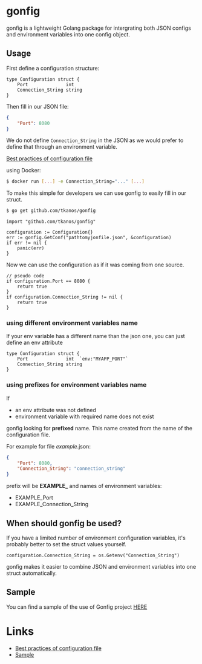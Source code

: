 # gonfig

gonfig is a lightweight Golang package for intergrating both JSON configs and environment variables into one config object.

## Usage

First define a configuration structure:

```golang
type Configuration struct {
	Port              int
	Connection_String string
}
```

Then fill in our JSON file:

```json
{
	"Port": 8080
}
```

We do not define `Connection_String` in the JSON as we would prefer to define that through an environment variable.

[Best practices of configuration file](https://medium.com/@tkanos/best-practices-for-configuration-file-in-your-code-2d6add3f4b86#.dze386j1t)

using Docker:
```bash
$ docker run [...] -e Connection_String="..." [...]
```

To make this simple for developers we can use gonfig to easily fill in our struct.

```bash
$ go get github.com/tkanos/gonfig
```

```golang
import "github.com/tkanos/gonfig"

configuration := Configuration{}
err := gonfig.GetConf("pathtomyjonfile.json", &configuration)
if err != nil {
	panic(err)
}
```

Now we can use the configuration as if it was coming from one source.

```golang
// pseudo code
if configuration.Port == 8080 {
	return true
}
if configuration.Connection_String != nil {
	return true
}
```

### using different environment variables name

If your env variable has a different name than the json one, you can just define an env attribute

```golang
type Configuration struct {
	Port              int  `env:"MYAPP_PORT"`
	Connection_String string
}
```

### using prefixes for environment variables name

If 
- an env attribute was not defined
- environment variable with required name does not exist
 
gonfig looking for **prefixed** name. This name created from the name of the configuration file.

For example for file *example*.json:
```json
{
	"Port": 8080,
    "Connection_String": "connection_string"
}
```
prefix will be **EXAMPLE_** and names of environment variables:
- EXAMPLE_Port
- EXAMPLE_Connection_String

## When should gonfig be used?

If you have a limited number of environment configuration variables, it's probably better to set the struct values yourself.

```golang
configuration.Connection_String = os.Getenv("Connection_String")
```

gonfig makes it easier to combine JSON and environment variables into one struct automatically.

## Sample

You can find a sample of the use of Gonfig project [HERE](https://github.com/Tkanos/gonfig-sample)


# Links
- [Best practices of configuration file](https://medium.com/@tkanos/best-practices-for-configuration-file-in-your-code-2d6add3f4b86#.dze386j1t)
- [Sample](https://github.com/Tkanos/gonfig-sample)
